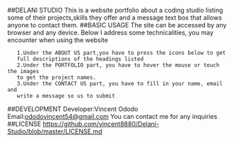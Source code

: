 ##DELANI STUDIO
This is a website portfolio about a coding studio listing some of 
their projects,skills they offer and a message text box that allows
anyone to contact them.
##BASIC USAGE
The site can be accessed by any browser and any device.
Below I address some technicalities, you may encounter when using the
website
```
   1.Under the ABOUT US part,you have to press the icons below to get
   full descriptions of the headings listed
   2.Under the PORTFOLIO part, you have to hover the mouse or touch the images
   to get the project names.
   3.Under the CONTACT US part, you have to fill in your name, email and
   write a message so us to submit
```
##DEVELOPMENT
Developer:Vincent Ododo
Email:ododovincent54@gmail.com
You can contact me for any inquiries
##LICENSE
https://github.com/vincent8880/Delani-Studio/blob/master/LICENSE.md
